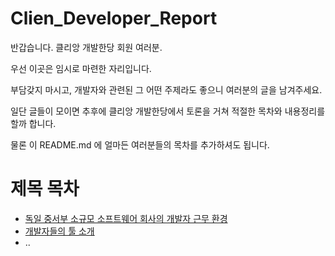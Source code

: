 # Clien_Developer_Report

반갑습니다. 클리앙 개발한당 회원 여러분.

우선 이곳은 임시로 마련한 자리입니다.

부담갖지 마시고, 개발자와 관련된 그 어떤 주제라도 좋으니 여러분의 글을 남겨주세요.

일단 글들이 모이면 추후에 클리앙 개발한당에서 토론을 거쳐 적절한 목차와 내용정리를 할까 합니다.

물론 이 README.md 에 얼마든 여러분들의 목차를 추가하셔도 됩니다.


# 제목 목차

* [독일 중서부 소규모 소프트웨어 회사의 개발자 근무 환경](https://github.com/kleinstein/Clien_Developer_Report/blob/master/germany_nrw_developer_working_environment.md)
* [개발자들의 툴 소개](https://github.com/kleinstein/Clien_Developer_Report/blob/master/developer_tools.md)
* ..
